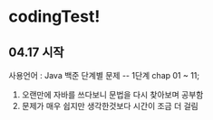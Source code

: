 # codingTest!

## 04.17 시작

사용언어 : Java
    백준 단계별 문제 -- 1단계
chap 01 ~ 11;
1. 오랜만에 자바를 쓰다보니 문법을 다시 찾아보며 공부함
2. 문제가 매우 쉽지만 생각한것보다 시간이 조금 더 걸림
